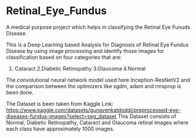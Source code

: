 # Retinal_Eye_Fundus
A medical purpose project which helps in classifying the Retinal Eye Funuds Disease.

This is a Deep Learning based Analysis for Diagnosis of Retinal Eye Fundus Disease by using image processing and identify those images for classification based on four categories that are:
1. Cataract 2.Diabetic Retinopathy 3.Glaucoma 4.Normal

The convolutional neural network model used here Inception-ResNetV2 and the comparison between the optimizers like sgdm, adam and rmsprop is been done. 

The Dataset is been taken from Kaggle
Link:
https://www.kaggle.com/datasets/gunavenkatdoddi/preprocessed-eye-diseases-fundus-images?select=seg_dataset 
This Dataset consists of Normal, Diabetic Retinopathy, Cataract and Glaucoma retinal images where each class have approximately 1000 images.
